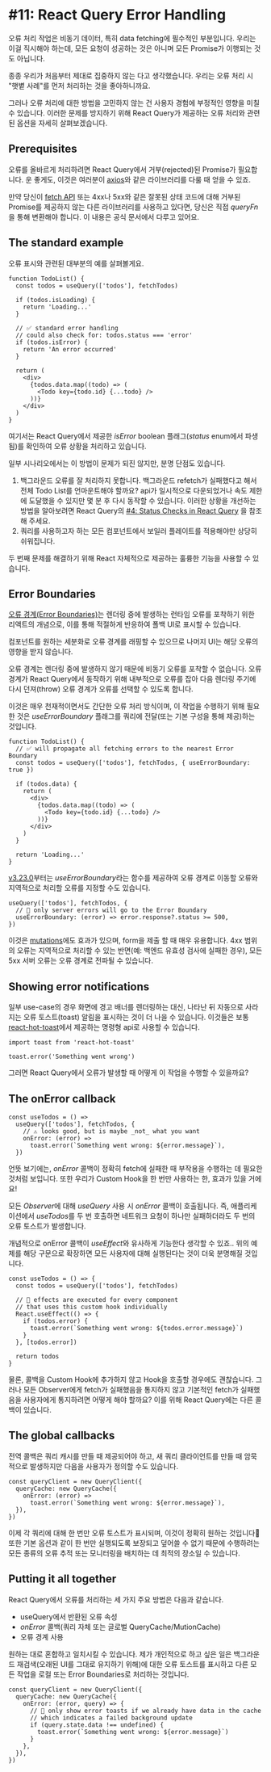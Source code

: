 # #11: React Query Error Handling

오류 처리 작업은 비동기 데이터, 특히 data fetching에 필수적인 부분입니다. 우리는 이걸 직시해야 하는데, 모든 요청이 성공하는 것은 아니며 모든 Promise가 이행되는 것도 아닙니다.

종종 우리가 처음부터 제대로 집중하지 않는 다고 생각했습니다. 우리는 오류 처리 시 "햇볕 사례"를 먼저 처리하는 것을 좋아하니까요.

그러나 오류 처리에 대한 방법을 고민하지 않는 건 사용자 경험에 부정적인 영향을 미칠 수 있습니다. 이러한 문제를 방지하기 위해 React Query가 제공하는 오류 처리와 관련된 옵션을 자세히 살펴보겠습니다.

## ****Prerequisites****

오류를 올바르게 처리하려면 React Query에서 거부(rejected)된 Promise가 필요합니다. 운 좋게도, 이것은 여러분이 [axios](https://axios-http.com/)와 같은 라이브러리를 다룰 때 얻을 수 있죠.

만약 당신이 [fetch API](https://developer.mozilla.org/en-US/docs/Web/API/Fetch_API) 또는 4xx나 5xx와 같은 잘못된 상태 코드에 대해 거부된 Promise를 제공하지 않는 다른 라이브러리를 사용하고 있다면, 당신은 직접 *queryFn*을 통해 변환해야 합니다. 이 내용은 공식 문서에서 다루고 있어요.

## ****The standard example****

오류 표시와 관련된 대부분의 예를 살펴볼게요.

```tsx
function TodoList() {
  const todos = useQuery(['todos'], fetchTodos)

  if (todos.isLoading) {
    return 'Loading...'
  }

  // ✅ standard error handling
  // could also check for: todos.status === 'error'
  if (todos.isError) {
    return 'An error occurred'
  }

  return (
    <div>
      {todos.data.map((todo) => (
        <Todo key={todo.id} {...todo} />
      ))}
    </div>
  )
}
```

여기서는 React Query에서 제공한 *isError* boolean 플래그(*status* enum에서 파생됨)를 확인하여 오류 상황을 처리하고 있습니다.

일부 시나리오에서는 이 방법이 문제가 되진 않지만, 분명 단점도 있습니다.

1. 백그라운드 오류를 잘 처리하지 못합니다. 백그라운드 refetch가 실패했다고 해서 전체 Todo List를 언마운트해야 할까요? api가 일시적으로 다운되었거나 속도 제한에 도달했을 수 있지만 몇 분 후 다시 동작할 수 있습니다. 이러한 상황을 개선하는 방법을 알아보려면 React Query의 [#4: Status Checks in React Query](https://tkdodo.eu/blog/status-checks-in-react-query)
을 참조해 주세요.
2. 쿼리를 사용하고자 하는 모든 컴포넌트에서 보일러 플레이트를 적용해야만 상당히 쉬워집니다.

두 번째 문제를 해결하기 위해 React 자체적으로 제공하는 훌륭한 기능을 사용할 수 있습니다.

## ****Error Boundaries****

[오류 경계(Error Boundaries)](https://reactjs.org/docs/error-boundaries.html#introducing-error-boundaries)는 렌더링 중에 발생하는 런타임 오류를 포착하기 위한 리액트의 개념으로, 이를 통해 적절하게 반응하여 폴백 UI로 표시할 수 있습니다.

컴포넌트를 원하는 세분화로 오류 경계를 래핑할 수 있으므로 나머지 UI는 해당 오류의 영향을 받지 않습니다.

오류 경계는 렌더링 중에 발생하지 않기 때문에 비동기 오류를 포착할 수 없습니다. 오류 경계가 React Query에서 동작하기 위해 내부적으로 오류를 잡아 다음 렌더링 주기에 다시 던져(throw) 오류 경계가 오류를 선택할 수 있도록 합니다.

이것은 매우 천재적이면서도 간단한 오류 처리 방식이며, 이 작업을 수행하기 위해 필요한 것은 *useErrorBoundary* 플래그를 쿼리에 전달(또는 기본 구성을 통해 제공)하는 것입니다.

```tsx
function TodoList() {
  // ✅ will propagate all fetching errors to the nearest Error Boundary
  const todos = useQuery(['todos'], fetchTodos, { useErrorBoundary: true })

  if (todos.data) {
    return (
      <div>
        {todos.data.map((todo) => (
          <Todo key={todo.id} {...todo} />
        ))}
      </div>
    )
  }

  return 'Loading...'
}
```

[v3.23.0](https://github.com/tannerlinsley/react-query/releases/tag/v3.23.0)부터는 *useErrorBoundary*라는 함수를 제공하여 오류 경계로 이동할 오류와 지역적으로 처리할 오류를 지정할 수도 있습니다.

```tsx
useQuery(['todos'], fetchTodos, {
  // 🚀 only server errors will go to the Error Boundary
  useErrorBoundary: (error) => error.response?.status >= 500,
})
```

이것은 [mutations](https://react-query.tanstack.com/guides/mutations)에도 효과가 있으며, form을 제출 할 때 매우 유용합니다. 4xx 범위의 오류는 지역적으로 처리할 수 있는 반면(예: 백엔드 유효성 검사에 실패한 경우), 모든 5xx 서버 오류는 오류 경계로 전파될 수 있습니다.

## ****Showing error notifications****

일부 use-case의 경우 화면에 경고 배너를 렌더링하는 대신, 나타난 뒤 자동으로 사라지는 오류 토스트(toast) 알림을 표시하는 것이 더 나을 수 있습니다. 이것들은 보통 [react-hot-toast](https://react-hot-toast.com/)에서 제공하는 명령형 api로 사용할 수 있습니다.

```tsx
import toast from 'react-hot-toast'

toast.error('Something went wrong')
```

그러면 React Query에서 오류가 발생할 때 어떻게 이 작업을 수행할 수 있을까요?

## ****The onError callback****

```tsx
const useTodos = () =>
  useQuery(['todos'], fetchTodos, {
    // ⚠️ looks good, but is maybe _not_ what you want
    onError: (error) =>
      toast.error(`Something went wrong: ${error.message}`),
  })
```

언뜻 보기에는, *onError* 콜백이 정확히 fetch에 실패한 때 부작용을 수행하는 데 필요한 것처럼 보입니다. 또한 우리가 Custom Hook을 한 번만 사용하는 한, 효과가 있을 거에요!

모든 *Observer*에 대해 *useQuery* 사용 시 *onError* 콜백이 호출됩니다. 즉, 애플리케이션에서 *useTodos*를 두 번 호출하면 네트워크 요청이 하나만 실패하더라도 두 번의 오류 토스트가 발생합니다.

개념적으로 onError 콜백이 *useEffect*와 유사하게 기능한다 생각할 수 있죠.. 위의 예제를 해당 구문으로 확장하면 모든 사용자에 대해 실행된다는 것이 더욱 분명해질 것입니다.

```tsx
const useTodos = () => {
  const todos = useQuery(['todos'], fetchTodos)

  // 🚨 effects are executed for every component
  // that uses this custom hook individually
  React.useEffect(() => {
    if (todos.error) {
      toast.error(`Something went wrong: ${todos.error.message}`)
    }
  }, [todos.error])

  return todos
}
```

물론, 콜백을 Custom Hook에 추가하지 않고 Hook을 호출할 경우에도 괜찮습니다. 그러나 모든 Observer에게 fetch가 실패했음을 통지하지 않고 기본적인 fetch가 실패했음을 사용자에게 통지하려면 어떻게 해야 할까요? 이를 위해 React Query에는 다른 콜백이 있습니다.

## ****The global callbacks****

전역 콜백은 쿼리 캐시를 만들 때 제공되어야 하고, 새 쿼리 클라이언트를 만들 때 암묵적으로 발생하지만 다음을 사용자가 정의할 수도 있습니다.

```tsx
const queryClient = new QueryClient({
  queryCache: new QueryCache({
    onError: (error) =>
      toast.error(`Something went wrong: ${error.message}`),
  }),
})
```

이제 각 쿼리에 대해 한 번만 오류 토스트가 표시되며, 이것이 정확히 원하는 것입니다🥳  또한 기본 옵션과 같이 한 번만 실행되도록 보장되고 덮어쓸 수 없기 때문에 수행하려는 모든 종류의 오류 추적 또는 모니터링을 배치하는 데 최적의 장소일 수 있습니다.

## ****Putting it all together****

React Query에서 오류를 처리하는 세 가지 주요 방법은 다음과 같습니다.

- useQuery에서 반환된 오류 속성
- *onError* 콜백(쿼리 자체 또는 글로벌 QueryCache/MutionCache)
- 오류 경계 사용

원하는 대로 혼합하고 일치시킬 수 있습니다. 제가 개인적으로 하고 싶은 일은 백그라운드 재검색(오래된 UI를 그대로 유지하기 위해)에 대한 오류 토스트를 표시하고 다른 모든 작업을 로컬 또는 Error Boundaries로 처리하는 것입니다.

```tsx
const queryClient = new QueryClient({
  queryCache: new QueryCache({
    onError: (error, query) => {
      // 🎉 only show error toasts if we already have data in the cache
      // which indicates a failed background update
      if (query.state.data !== undefined) {
        toast.error(`Something went wrong: ${error.message}`)
      }
    },
  }),
})
```